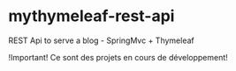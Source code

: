 # mythymeleaf-rest-api
REST Api to serve a blog - SpringMvc + Thymeleaf

!Important!
Ce sont des projets en cours de développement!
